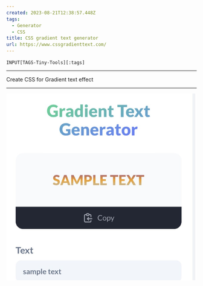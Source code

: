 ```yaml
---
created: 2023-08-21T12:38:57.448Z
tags: 
  - Generator
  - CSS
title: CSS gradient text generator
url: https://www.cssgradienttext.com/
---
```

```meta-bind
INPUT[TAGS-Tiny-Tools][:tags]
```

___
Create CSS for Gradient text effect
___

![](_attachments/css-gradient-text-generator.jpg)
